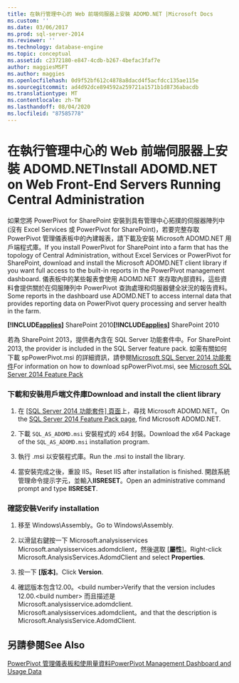 ```yaml
---
title: 在執行管理中心的 Web 前端伺服器上安裝 ADOMD.NET |Microsoft Docs
ms.custom: ''
ms.date: 03/06/2017
ms.prod: sql-server-2014
ms.reviewer: ''
ms.technology: database-engine
ms.topic: conceptual
ms.assetid: c2372180-e847-4cdb-b267-4befac3faf7e
author: maggiesMSFT
ms.author: maggies
ms.openlocfilehash: 0d9f52bf612c4878a8dacd4f5acfdcc135ae115e
ms.sourcegitcommit: ad4d92dce894592a259721a1571b1d8736abacdb
ms.translationtype: MT
ms.contentlocale: zh-TW
ms.lasthandoff: 08/04/2020
ms.locfileid: "87585778"
---
```

# <a name="install-adomdnet-on-web-front-end-servers-running-central-administration"></a><span data-ttu-id="e080a-102">在執行管理中心的 Web 前端伺服器上安裝 ADOMD.NET</span><span class="sxs-lookup"><span data-stu-id="e080a-102">Install ADOMD.NET on Web Front-End Servers Running Central Administration</span></span>
  <span data-ttu-id="e080a-103">如果您將 PowerPivot for SharePoint 安裝到具有管理中心拓撲的伺服器陣列中 (沒有 Excel Services 或 PowerPivot for SharePoint)，若要完整存取 PowerPivot 管理儀表板中的內建報表，請下載及安裝 Microsoft ADOMD.NET 用戶端程式庫。</span><span class="sxs-lookup"><span data-stu-id="e080a-103">If you install PowerPivot for SharePoint into a farm that has the topology of Central Administration, without Excel Services or PowerPivot for SharePoint, download and install the Microsoft ADOMD.NET client library if you want full access to the built-in reports in the PowerPivot management dashboard.</span></span> <span data-ttu-id="e080a-104">儀表板中的某些報表會使用 ADOMD.NET 來存取內部資料，這些資料會提供關於在伺服陣列中 PowerPivot 查詢處理和伺服器健全狀況的報告資料。</span><span class="sxs-lookup"><span data-stu-id="e080a-104">Some reports in the dashboard use ADOMD.NET to access internal data that provides reporting data on PowerPivot query processing and server health in the farm.</span></span>  
  
 <span data-ttu-id="e080a-105">**[!INCLUDE[applies](../../includes/applies-md.md)]** SharePoint 2010</span><span class="sxs-lookup"><span data-stu-id="e080a-105">**[!INCLUDE[applies](../../includes/applies-md.md)]**  SharePoint 2010</span></span>  
  
 <span data-ttu-id="e080a-106">若為 SharePoint 2013，提供者內含在 SQL Server 功能套件中。</span><span class="sxs-lookup"><span data-stu-id="e080a-106">For SharePoint 2013, the provider is included in the SQL Server feature pack.</span></span> <span data-ttu-id="e080a-107">如需有關如何下載 spPowerPivot.msi 的詳細資訊，請參閱[Microsoft SQL Server 2014 功能套件](https://www.microsoft.com/download/details.aspx?id=35577)</span><span class="sxs-lookup"><span data-stu-id="e080a-107">For information on how to download spPowerPivot.msi, see [Microsoft SQL Server 2014 Feature Pack](https://www.microsoft.com/download/details.aspx?id=35577)</span></span>  
  
### <a name="download-and-install-the-client-library"></a><span data-ttu-id="e080a-108">下載和安裝用戶端文件庫</span><span class="sxs-lookup"><span data-stu-id="e080a-108">Download and install the client library</span></span>  
  
1.  <span data-ttu-id="e080a-109">在 [ [SQL Server 2014 功能套件] 頁面](https://go.microsoft.com/fwlink/?LinkID=296473)上，尋找 Microsoft ADOMD.NET。</span><span class="sxs-lookup"><span data-stu-id="e080a-109">On the [SQL Server 2014 Feature Pack page](https://go.microsoft.com/fwlink/?LinkID=296473), find Microsoft ADOMD.NET.</span></span>  
  
2.  <span data-ttu-id="e080a-110">下載 `SQL_AS_ADOMD.msi` 安裝程式的 x64 封裝。</span><span class="sxs-lookup"><span data-stu-id="e080a-110">Download the x64 Package of the `SQL_AS_ADOMD.msi` installation program.</span></span>  
  
3.  <span data-ttu-id="e080a-111">執行 .msi 以安裝程式庫。</span><span class="sxs-lookup"><span data-stu-id="e080a-111">Run the .msi to install the library.</span></span>  
  
4.  <span data-ttu-id="e080a-112">當安裝完成之後，重設 IIS。</span><span class="sxs-lookup"><span data-stu-id="e080a-112">Reset IIS after installation is finished.</span></span> <span data-ttu-id="e080a-113">開啟系統管理命令提示字元，並輸入**IISRESET**。</span><span class="sxs-lookup"><span data-stu-id="e080a-113">Open an administrative command prompt and type **IISRESET**.</span></span>  
  
### <a name="verify-installation"></a><span data-ttu-id="e080a-114">確認安裝</span><span class="sxs-lookup"><span data-stu-id="e080a-114">Verify installation</span></span>  
  
1.  <span data-ttu-id="e080a-115">移至 Windows\Assembly。</span><span class="sxs-lookup"><span data-stu-id="e080a-115">Go to Windows\Assembly.</span></span>  
  
2.  <span data-ttu-id="e080a-116">以滑鼠右鍵按一下 Microsoft.analysisservices Microsoft.analysisservices.adomdclient，然後選取 [**屬性**]。</span><span class="sxs-lookup"><span data-stu-id="e080a-116">Right-click Microsoft.AnalysisServices.AdomdClient and select **Properties**.</span></span>  
  
3.  <span data-ttu-id="e080a-117">按一下 **[版本]**。</span><span class="sxs-lookup"><span data-stu-id="e080a-117">Click **Version**.</span></span>  
  
4.  <span data-ttu-id="e080a-118">確認版本包含12.00。\<build number></span><span class="sxs-lookup"><span data-stu-id="e080a-118">Verify that the version includes 12.00.\<build number></span></span> <span data-ttu-id="e080a-119">而且描述是 Microsoft.analysisservice.adomdclient. Microsoft.analysisservices.adomdclient。</span><span class="sxs-lookup"><span data-stu-id="e080a-119">and that the description is Microsoft.AnalysisService.AdomdClient.</span></span>  
  
## <a name="see-also"></a><span data-ttu-id="e080a-120">另請參閱</span><span class="sxs-lookup"><span data-stu-id="e080a-120">See Also</span></span>  
 [<span data-ttu-id="e080a-121">PowerPivot 管理儀表板和使用量資料</span><span class="sxs-lookup"><span data-stu-id="e080a-121">PowerPivot Management Dashboard and Usage Data</span></span>](https://docs.microsoft.com/analysis-services/power-pivot-sharepoint/power-pivot-management-dashboard-and-usage-data)  
  
  
